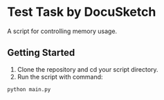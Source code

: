 # Test Task by DocuSketch

A script for controlling memory usage.

## Getting Started

1. Clone the repository and cd your script directory.
2. Run the script with command:

```bash
python main.py
```

